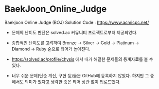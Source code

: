 # BaekJoon_Online_Judge
Baekjoon Online Judge (BOJ) Solution Code : https://www.acmicpc.net/

* 문제의 난이도 판단은 solved.ac 커뮤니티 프로젝트로부터 제공되었다.
* 종합적인 난이도를 고려하여 Bronze -> Silver -> Gold -> Platinum -> Diamond -> Ruby 순으로 티어가 높아진다.

* https://solved.ac/profile/chysis 에서 내가 해결한 문제들의 통계자료를 볼 수 있다.
* 너무 쉬운 문제(단순 계산, 구현 등)들은 GitHub에 등록하지 않았다. 하지만 그 중에서도 의미가 있다고 생각한 것은 티어 상관 없이 업로드했다.
